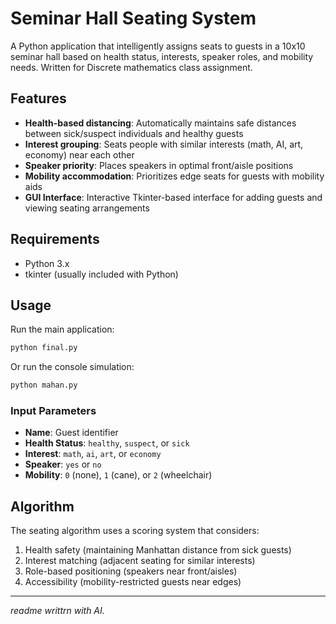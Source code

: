# Seminar Hall Seating System

A Python application that intelligently assigns seats to guests in a 10x10 seminar hall based on health status, interests, speaker roles, and mobility needs. Written for Discrete mathematics class assignment.

## Features

- **Health-based distancing**: Automatically maintains safe distances between sick/suspect individuals and healthy guests
- **Interest grouping**: Seats people with similar interests (math, AI, art, economy) near each other
- **Speaker priority**: Places speakers in optimal front/aisle positions
- **Mobility accommodation**: Prioritizes edge seats for guests with mobility aids
- **GUI Interface**: Interactive Tkinter-based interface for adding guests and viewing seating arrangements

## Requirements

- Python 3.x
- tkinter (usually included with Python)

## Usage

Run the main application:
```bash
python final.py
```

Or run the console simulation:
```bash
python mahan.py
```

### Input Parameters

- **Name**: Guest identifier
- **Health Status**: `healthy`, `suspect`, or `sick`
- **Interest**: `math`, `ai`, `art`, or `economy`
- **Speaker**: `yes` or `no`
- **Mobility**: `0` (none), `1` (cane), or `2` (wheelchair)

## Algorithm

The seating algorithm uses a scoring system that considers:
1. Health safety (maintaining Manhattan distance from sick guests)
2. Interest matching (adjacent seating for similar interests)
3. Role-based positioning (speakers near front/aisles)
4. Accessibility (mobility-restricted guests near edges)

---

*readme writtrn with AI.*
